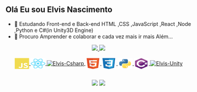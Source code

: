 ## Olá Eu sou Elvis Nascimento

- 🌱 Estudando Front-end e Back-end HTML ,CSS ,JavaScript ,React ,Node ,Python e C#(in Unity3D Engine)
- 💞️ Procuro Amprender e colaborar e cada vez mais ir mais Além...

<div align="center">
  <a href="https://github.com/ElvisNascimento">
  <img height="180px" src="https://github-readme-stats.vercel.app/api?username=ElvisNascimento&show_icons=true&theme=dark&include_all_commits=true&count_private=true"/>
  <img height="180px" src="https://github-readme-stats.vercel.app/api/top-langs/?username=ElvisNascimento&layout=compact&langs_count=7&theme=dark"/>
</div>
<div align="center" style="display: inline_block"><br>
  <img align="center" alt="Elvis-Js" height="30" width="40" src="https://raw.githubusercontent.com/devicons/devicon/master/icons/javascript/javascript-plain.svg">
  <img align="center" alt="Elvis-React" height="30" width="40" src="https://raw.githubusercontent.com/devicons/devicon/master/icons/react/react-original.svg">
  <img align="center" alt="Elvis-Csharp" height="30" width="40" src="https://cdn.jsdelivr.net/gh/devicons/devicon/icons/nodejs/nodejs-original.svg">
  <img align="center" alt="Elvis-HTML" height="30" width="40" src="https://raw.githubusercontent.com/devicons/devicon/master/icons/html5/html5-original.svg">
  <img align="center" alt="Elvis-CSS" height="30" width="40" src="https://raw.githubusercontent.com/devicons/devicon/master/icons/css3/css3-original.svg">
  <img align="center" alt="Elvis-Python" height="30" width="40" src="https://raw.githubusercontent.com/devicons/devicon/master/icons/python/python-original.svg">
  <img align="center" alt="Elvis-Csharp" height="30" width="40" src="https://raw.githubusercontent.com/devicons/devicon/master/icons/csharp/csharp-original.svg">
  <img align="center" alt="Elvis-Unity" height="30" width="40" src="https://cdn.jsdelivr.net/gh/devicons/devicon/icons/unity/unity-original.svg" />
</div>

##

 <div align="center">
 <a href="https://www.linkedin.com/in/elvis-nascimento-dev/" target="_blank"><img src="https://img.shields.io/badge/-LinkedIn-%230077B5?style=for-the-badge&logo=linkedin&logoColor=white" target="_blank"></a>
 <a href="https://www.instagram.com/elvisnascimento.dev/" target="_blank"><img src="https://img.shields.io/badge/-Instagram-%23E4405F?style=for-the-badge&logo=instagram&logoColor=white" target="_blank"></a>
  
</div>

<!---
ElvisNascimento/ElvisNascimento is a ✨ special ✨ repository because its `README.md` (this file) appears on your GitHub profile.
You can click the Preview link to take a look at your changes.
--->

